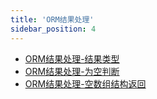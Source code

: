 ```yaml
---
title: 'ORM结果处理'
sidebar_position: 4
---
```


- [ORM结果处理-结果类型](output/goframe-v2.5-md/核心组件/数据库ORM/ORM结果处理/ORM结果处理-结果类型)
- [ORM结果处理-为空判断](output/goframe-v2.5-md/核心组件/数据库ORM/ORM结果处理/ORM结果处理-为空判断)
- [ORM结果处理-空数组结构返回](output/goframe-v2.5-md/核心组件/数据库ORM/ORM结果处理/ORM结果处理-空数组结构返回)